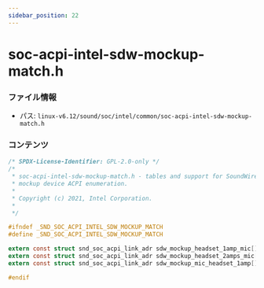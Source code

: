 ```yaml
---
sidebar_position: 22
---
```

# soc-acpi-intel-sdw-mockup-match.h

### ファイル情報

- パス: `linux-v6.12/sound/soc/intel/common/soc-acpi-intel-sdw-mockup-match.h`

### コンテンツ

```h
/* SPDX-License-Identifier: GPL-2.0-only */
/*
 * soc-acpi-intel-sdw-mockup-match.h - tables and support for SoundWire
 * mockup device ACPI enumeration.
 *
 * Copyright (c) 2021, Intel Corporation.
 *
 */

#ifndef _SND_SOC_ACPI_INTEL_SDW_MOCKUP_MATCH
#define _SND_SOC_ACPI_INTEL_SDW_MOCKUP_MATCH

extern const struct snd_soc_acpi_link_adr sdw_mockup_headset_1amp_mic[];
extern const struct snd_soc_acpi_link_adr sdw_mockup_headset_2amps_mic[];
extern const struct snd_soc_acpi_link_adr sdw_mockup_mic_headset_1amp[];

#endif

```
